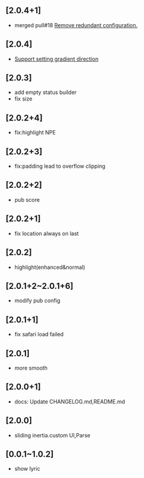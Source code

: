 ## [2.0.4+1]
* merged pull#18 [Remove redundant configuration. ](https://github.com/ozyl/flutter_lyric/pull/18) 
## [2.0.4]
* [Support setting gradient direction](https://github.com/ozyl/flutter_lyric/issues/14)
## [2.0.3]
* add empty status builder
* fix size
## [2.0.2+4]
* fix:highlight NPE
## [2.0.2+3]
* fix:padding lead to overflow clipping
## [2.0.2+2]
* pub score
## [2.0.2+1]
* fix location always on last
## [2.0.2]
* highlight(enhanced&normal)
## [2.0.1+2~2.0.1+6]
* modify pub config
## [2.0.1+1]
* fix safari load failed
## [2.0.1]
* more smooth
## [2.0.0+1]
* docs: Update CHANGELOG.md,README.md
## [2.0.0]
* sliding inertia.custom UI,Parse
## [0.0.1~1.0.2]
* show lyric